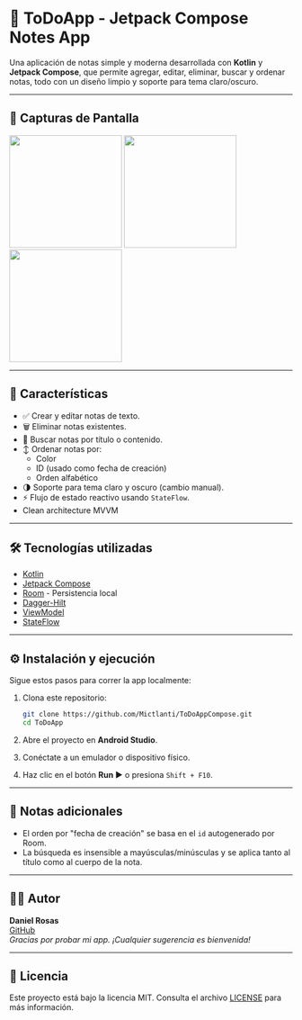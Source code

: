 # 📝 ToDoApp - Jetpack Compose Notes App

Una aplicación de notas simple y moderna desarrollada con **Kotlin** y **Jetpack Compose**, que permite agregar, editar, eliminar, buscar y ordenar notas, todo con un diseño limpio y soporte para tema claro/oscuro.

---

## 📸 Capturas de Pantalla

<p float="left">
  <img src="https://github.com/user-attachments/assets/ee0bc65a-87aa-48a7-a2e4-025dcea19d4f" width="200"/>
  <img src="https://github.com/user-attachments/assets/76edf5b9-dd8a-4777-9a56-ed7691f97e8f" width="200"/>
  <img src="https://github.com/user-attachments/assets/94c01505-2fad-4b50-9c48-104a77f1b32b" width="200"/>
</p>

---

## 🚀 Características

- ✅ Crear y editar notas de texto.
- 🗑️ Eliminar notas existentes.
- 🔎 Buscar notas por título o contenido.
- ↕️ Ordenar notas por:
  - Color
  - ID (usado como fecha de creación)
  - Orden alfabético
- 🌗 Soporte para tema claro y oscuro (cambio manual).
- ⚡ Flujo de estado reactivo usando `StateFlow`.
- Clean architecture MVVM

---

## 🛠 Tecnologías utilizadas

- [Kotlin](https://kotlinlang.org/)
- [Jetpack Compose](https://developer.android.com/jetpack/compose)
- [Room](https://developer.android.com/jetpack/androidx/releases/room) - Persistencia local
- [Dagger-Hilt](https://developer.android.com/training/dependency-injection/hilt-android)
- [ViewModel](https://developer.android.com/topic/libraries/architecture/viewmodel)
- [StateFlow](https://developer.android.com/kotlin/flow/stateflow-and-sharedflow)

---

## ⚙️ Instalación y ejecución

Sigue estos pasos para correr la app localmente:

1. Clona este repositorio:
    ```bash
    git clone https://github.com/Mictlanti/ToDoAppCompose.git
    cd ToDoApp
    ```

2. Abre el proyecto en **Android Studio**.

3. Conéctate a un emulador o dispositivo físico.

4. Haz clic en el botón **Run ▶️** o presiona `Shift + F10`.

---

## 📌 Notas adicionales

- El orden por "fecha de creación" se basa en el `id` autogenerado por Room.
- La búsqueda es insensible a mayúsculas/minúsculas y se aplica tanto al título como al cuerpo de la nota.

---

## 🧑‍💻 Autor

**Daniel Rosas**  
[GitHub](https://github.com/Mictlanti)  
*Gracias por probar mi app. ¡Cualquier sugerencia es bienvenida!*

---

## 📄 Licencia

Este proyecto está bajo la licencia MIT. Consulta el archivo [LICENSE](LICENSE) para más información.

